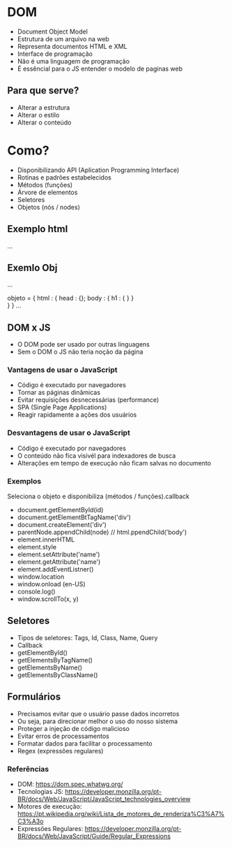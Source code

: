 # DOM
- Document Object Model
- Estrutura de um arquivo na web
- Representa documentos HTML e XML
- Interface de programação
- Não é uma linguagem de programação
- É essêncial para o JS entender o modelo de paginas web

## Para que serve?
- Alterar a estrutura
- Alterar o estilo
- Alterar o conteúdo

# Como?
- Disponibilizando API (Aplication Programming Interface)
- Rotinas e padrões estabelecidos
- Métodos (funções)
- Árvore de elementos
- Seletores
- Objetos (nós / nodes)

## Exemplo html
...

<html>
    <head></head>
    <body></body>
</html>

## Exemlo Obj
...

objeto = {
    html : {
        head : {};
        body : {
            h1 : {
            }
        }      
    }
}
...

## DOM x JS
- O DOM pode ser usado por outras linguagens
- Sem o DOM o JS não teria noção da página

### Vantagens de usar o JavaScript
- Código é executado por navegadores
- Tornar as páginas dinâmicas
- Evitar requisições desnecessárias (performance)
- SPA (Single Page Applications)
- Reagir rapidamente a ações dos usuários

### Desvantagens de usar o JavaScript
- Código é executado por navegadores
- O conteúdo não fica visivél para indexadores de busca
- Alterações em tempo de execução não ficam salvas no documento


### Exemplos
Seleciona o objeto e disponibiliza (métodos / funções).callback

- document.getElementById(id)
- document.getElementBtTagName('div')
- document.createElement('div')
- parentNode.appendChild(node) // html.ppendChild('body')
- element.innerHTML
- element.style
- element.setAttribute('name')
- element.getAttribute('name')
- element.addEventListner()
- window.location
- window.onload (en-US)
- console.log()
- window.scrollTo(x, y)

## Seletores
- Tipos de seletores: Tags, Id, Class, Name, Query
- Callback
- getElementById()
- getElementsByTagName()
- getElementsByName()
- getElementsByClassName()


## Formulários
- Precisamos evitar que o usuário passe dados incorretos
- Ou seja, para direcionar melhor o uso do nosso sistema
- Proteger a injeção de código malicioso
- Evitar erros de processamentos
- Formatar dados para facilitar o processamento
- Regex (expressões regulares)


### Referências
- DOM: https://dom.spec.whatwg.org/
- Tecnologias JS: https://developer.monzilla.org/pt-BR/docs/Web/JavaScript/JavaScript_technologies_overview
- Motores de execução: https://pt.wikipedia.org/wiki/Lista_de_motores_de_renderiza%C3%A7%C3%A3o
- Expressões Regulares: https://developer.monzilla.org/pt-BR/docs/Web/JavaScript/Guide/Regular_Expressions 



